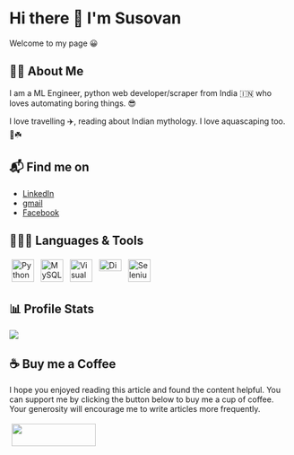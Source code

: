 # Hi there 👋 I'm Susovan

Welcome to my page 😀
## 👱🏻 About Me
I am a ML Engineer, python web developer/scraper from India 🇮🇳 who loves automating boring things. 😎

I love travelling ✈️, reading about Indian mythology. I love aquascaping too. 🐠☘️

## 📬 Find me on

- [LinkedIn](www.linkedin.com/in/susovan-dey)
- [gmail](deysusovan93@gmail.com)
- [Facebook](https://www.facebook.com/susovan.dey.31)


##  👨🏻‍💻 Languages & Tools
<p>
<a href="https://www.python.org/" title="Python"><img src="https://github.com/get-icon/geticon/raw/master/icons/python.svg" alt="Python" width="40px" height="40px" style="vertical-align:top; margin:4px"></a>
<a href="https://dev.mysql.com/" title="MySQL"><img src="https://github.com/get-icon/geticon/raw/master/icons/mysql.svg" alt="MySQL" width="40px" height="40px" style="vertical-align:top; margin:4px"></a>
<a href="https://code.visualstudio.com/" title="Visual Studio Code"><img src="https://github.com/get-icon/geticon/raw/master/icons/visual-studio-code.svg" alt="Visual Studio Code" width="40px" height="40px" style="vertical-align:top; margin:4px"></a>
<a href="https://discord.com/" title="Discord"><img src="https://github.com/get-icon/geticon/raw/master/icons/discord.svg" alt="Discord" width="40px" height="21px" style="vertical-align:top; margin:4px"></a>
<a href="https://selenium.dev/" title="Selenium"><img src="https://github.com/get-icon/geticon/raw/master/icons/selenium.svg" alt="Selenium" width="40px" height="40px" style="vertical-align:top; margin:4px"></a>
</p>


## 📊 Profile Stats
![](https://visitor-badge.laobi.icu/badge?page_id=suovanD.susovanD)


## ☕ Buy me a Coffee
I hope you enjoyed reading this article and found the content helpful. You can support me by clicking the button below to buy me a cup of coffee. Your generosity will encourage me to write articles more frequently.

<img src="https://user-images.githubusercontent.com/32951163/117539408-215f3480-b028-11eb-8c21-f634430941a5.png" href="https://www.buymeacoffee.com/susovanD" width="150" height="40" style="vertical-align:top; margin:4px">
